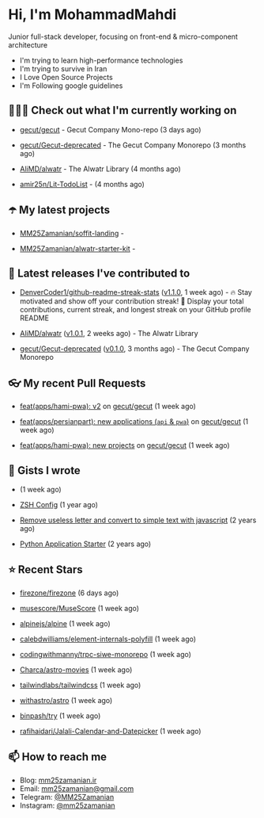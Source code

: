 # Hi, I'm MohammadMahdi

Junior full-stack developer, focusing on front-end & micro-component architecture

- I'm trying to learn high-performance technologies
- I'm trying to survive in Iran
- I Love Open Source Projects
- I'm Following google guidelines

## 👨🏻‍💻 Check out what I'm currently working on



- [gecut/gecut](https://github.com/gecut/gecut) - Gecut Company Mono-repo (3 days ago)

- [gecut/Gecut-deprecated](https://github.com/gecut/Gecut-deprecated) - The Gecut Company Monorepo (3 months ago)

- [AliMD/alwatr](https://github.com/AliMD/alwatr) - The Alwatr Library (4 months ago)

- [amir25n/Lit-TodoList](https://github.com/amir25n/Lit-TodoList) -  (4 months ago)

## ☂️ My latest projects



- [MM25Zamanian/soffit-landing](https://github.com/MM25Zamanian/soffit-landing) - 

- [MM25Zamanian/alwatr-starter-kit](https://github.com/MM25Zamanian/alwatr-starter-kit) - 

## 🎉 Latest releases I've contributed to



- [DenverCoder1/github-readme-streak-stats](https://github.com/DenverCoder1/github-readme-streak-stats) ([v1.1.0](https://github.com/DenverCoder1/github-readme-streak-stats/releases/tag/v1.1.0), 1 week ago) - 🔥 Stay motivated and show off your contribution streak! 🌟 Display your total contributions, current streak, and longest streak on your GitHub profile README

- [AliMD/alwatr](https://github.com/AliMD/alwatr) ([v1.0.1](https://github.com/AliMD/alwatr/releases/tag/v1.0.1), 2 weeks ago) - The Alwatr Library

- [gecut/Gecut-deprecated](https://github.com/gecut/Gecut-deprecated) ([v0.1.0](https://github.com/gecut/Gecut-deprecated/releases/tag/v0.1.0), 3 months ago) - The Gecut Company Monorepo

## 👓 My recent Pull Requests



- [feat(apps/hami-pwa): v2](https://github.com/gecut/gecut/pull/234) on [gecut/gecut](https://github.com/gecut/gecut) (1 week ago)

- [feat(apps/persianpart): new applications (`api` &amp; `pwa`)](https://github.com/gecut/gecut/pull/233) on [gecut/gecut](https://github.com/gecut/gecut) (1 week ago)

- [feat(apps/hami-pwa): new projects](https://github.com/gecut/gecut/pull/224) on [gecut/gecut](https://github.com/gecut/gecut) (1 week ago)

## 📓 Gists I wrote



- [](https://gist.github.com/6fa5e6dbc6fbe09398ad885d68200702) (1 week ago)

- [ZSH Config](https://gist.github.com/fc1960135cf54fd5fae966c637455ffe) (1 year ago)

- [Remove useless letter and convert to simple text with javascript](https://gist.github.com/2249ec3b4dfe1de7693d6412beeba5a0) (2 years ago)

- [Python Application Starter](https://gist.github.com/0d120f8dde7a95ad33bc1fa160975df6) (2 years ago)

## ⭐ Recent Stars



- [firezone/firezone](https://github.com/firezone/firezone) (6 days ago)

- [musescore/MuseScore](https://github.com/musescore/MuseScore) (1 week ago)

- [alpinejs/alpine](https://github.com/alpinejs/alpine) (1 week ago)

- [calebdwilliams/element-internals-polyfill](https://github.com/calebdwilliams/element-internals-polyfill) (1 week ago)

- [codingwithmanny/trpc-siwe-monorepo](https://github.com/codingwithmanny/trpc-siwe-monorepo) (1 week ago)

- [Charca/astro-movies](https://github.com/Charca/astro-movies) (1 week ago)

- [tailwindlabs/tailwindcss](https://github.com/tailwindlabs/tailwindcss) (1 week ago)

- [withastro/astro](https://github.com/withastro/astro) (1 week ago)

- [binpash/try](https://github.com/binpash/try) (1 week ago)

- [rafihaidari/Jalali-Calendar-and-Datepicker](https://github.com/rafihaidari/Jalali-Calendar-and-Datepicker) (1 week ago)

## 📫 How to reach me

- Blog: [mm25zamanian.ir](https://mm25zamanian.ir)
- Email: [mm25zamanian@gmail.com](mailto://mm25zamanian@gmail.com)
- Telegram: [@MM25Zamanian](https://t.me/MM25Zamanian)
- Instagram: [@mm25zamanian](https://instagram.com/mm25zamanian)
